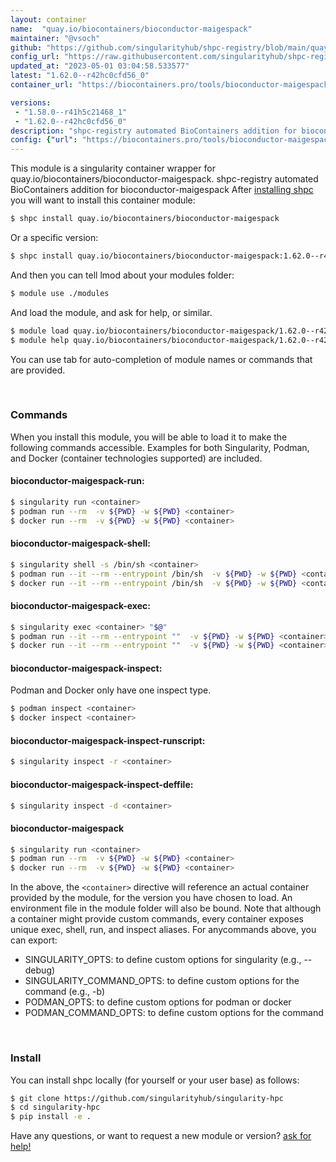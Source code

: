 ```yaml
---
layout: container
name:  "quay.io/biocontainers/bioconductor-maigespack"
maintainer: "@vsoch"
github: "https://github.com/singularityhub/shpc-registry/blob/main/quay.io/biocontainers/bioconductor-maigespack/container.yaml"
config_url: "https://raw.githubusercontent.com/singularityhub/shpc-registry/main/quay.io/biocontainers/bioconductor-maigespack/container.yaml"
updated_at: "2023-05-01 03:04:58.533577"
latest: "1.62.0--r42hc0cfd56_0"
container_url: "https://biocontainers.pro/tools/bioconductor-maigespack"

versions:
 - "1.58.0--r41h5c21468_1"
 - "1.62.0--r42hc0cfd56_0"
description: "shpc-registry automated BioContainers addition for bioconductor-maigespack"
config: {"url": "https://biocontainers.pro/tools/bioconductor-maigespack", "maintainer": "@vsoch", "description": "shpc-registry automated BioContainers addition for bioconductor-maigespack", "latest": {"1.62.0--r42hc0cfd56_0": "sha256:c3ee81bd0d29248278d2defb31bf5ee4a02b6b9463937d4e0d5156d30422a4da"}, "tags": {"1.58.0--r41h5c21468_1": "sha256:ef2839f049f3656cb74527a3a1879f5d2214e0474f040a4144a294b41e091465", "1.62.0--r42hc0cfd56_0": "sha256:c3ee81bd0d29248278d2defb31bf5ee4a02b6b9463937d4e0d5156d30422a4da"}, "docker": "quay.io/biocontainers/bioconductor-maigespack"}
---
```


This module is a singularity container wrapper for quay.io/biocontainers/bioconductor-maigespack.
shpc-registry automated BioContainers addition for bioconductor-maigespack
After [installing shpc](#install) you will want to install this container module:


```bash
$ shpc install quay.io/biocontainers/bioconductor-maigespack
```

Or a specific version:

```bash
$ shpc install quay.io/biocontainers/bioconductor-maigespack:1.62.0--r42hc0cfd56_0
```

And then you can tell lmod about your modules folder:

```bash
$ module use ./modules
```

And load the module, and ask for help, or similar.

```bash
$ module load quay.io/biocontainers/bioconductor-maigespack/1.62.0--r42hc0cfd56_0
$ module help quay.io/biocontainers/bioconductor-maigespack/1.62.0--r42hc0cfd56_0
```

You can use tab for auto-completion of module names or commands that are provided.

<br>

### Commands

When you install this module, you will be able to load it to make the following commands accessible.
Examples for both Singularity, Podman, and Docker (container technologies supported) are included.

#### bioconductor-maigespack-run:

```bash
$ singularity run <container>
$ podman run --rm  -v ${PWD} -w ${PWD} <container>
$ docker run --rm  -v ${PWD} -w ${PWD} <container>
```

#### bioconductor-maigespack-shell:

```bash
$ singularity shell -s /bin/sh <container>
$ podman run --it --rm --entrypoint /bin/sh  -v ${PWD} -w ${PWD} <container>
$ docker run --it --rm --entrypoint /bin/sh  -v ${PWD} -w ${PWD} <container>
```

#### bioconductor-maigespack-exec:

```bash
$ singularity exec <container> "$@"
$ podman run --it --rm --entrypoint ""  -v ${PWD} -w ${PWD} <container> "$@"
$ docker run --it --rm --entrypoint ""  -v ${PWD} -w ${PWD} <container> "$@"
```

#### bioconductor-maigespack-inspect:

Podman and Docker only have one inspect type.

```bash
$ podman inspect <container>
$ docker inspect <container>
```

#### bioconductor-maigespack-inspect-runscript:

```bash
$ singularity inspect -r <container>
```

#### bioconductor-maigespack-inspect-deffile:

```bash
$ singularity inspect -d <container>
```



#### bioconductor-maigespack

```bash
$ singularity run <container>
$ podman run --rm  -v ${PWD} -w ${PWD} <container>
$ docker run --rm  -v ${PWD} -w ${PWD} <container>
```


In the above, the `<container>` directive will reference an actual container provided
by the module, for the version you have chosen to load. An environment file in the
module folder will also be bound. Note that although a container
might provide custom commands, every container exposes unique exec, shell, run, and
inspect aliases. For anycommands above, you can export:

 - SINGULARITY_OPTS: to define custom options for singularity (e.g., --debug)
 - SINGULARITY_COMMAND_OPTS: to define custom options for the command (e.g., -b)
 - PODMAN_OPTS: to define custom options for podman or docker
 - PODMAN_COMMAND_OPTS: to define custom options for the command

<br>

### Install

You can install shpc locally (for yourself or your user base) as follows:

```bash
$ git clone https://github.com/singularityhub/singularity-hpc
$ cd singularity-hpc
$ pip install -e .
```

Have any questions, or want to request a new module or version? [ask for help!](https://github.com/singularityhub/singularity-hpc/issues)